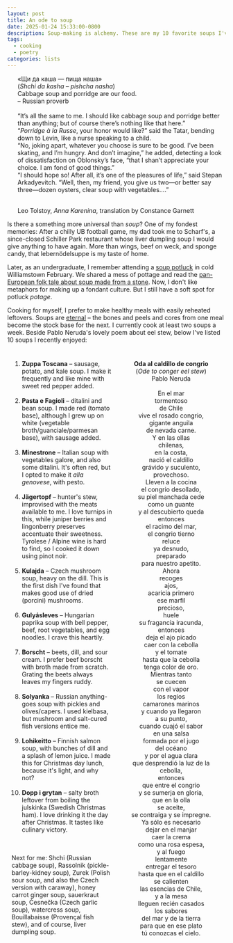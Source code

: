 ```yaml
---
layout: post
title: An ode to soup
date: 2025-01-24 15:33:00-0800
description: Soup-making is alchemy. These are my 10 favorite soups I've made so far this winter.
tags:
  - cooking
  - poetry
categories: lists
---
```

<ul>
«Щи да каша — пища наша»<br>
(<em>Shchi da kasha – pishcha nasha</em>)<br>
Cabbage soup and porridge are our food.<br>
– Russian proverb<br><br>
“It’s all the same to me. I should like cabbage soup and porridge better than anything; but of course there’s nothing like that here.”<br>
“<em>Porridge à la Russe</em>, your honor would like?” said the Tatar, bending down to Levin, like a nurse speaking to a child.<br>
“No, joking apart, whatever you choose is sure to be good. I’ve been skating, and I’m hungry. And don’t imagine,” he added, detecting a look of dissatisfaction on Oblonsky’s face, “that I shan’t appreciate your choice. I am fond of good things.”<br>
“I should hope so! After all, it’s one of the pleasures of life,” said Stepan Arkadyevitch. “Well, then, my friend, you give us two—or better say three—dozen oysters, clear soup with vegetables....”<br><br>

<span href="https://www.gutenberg.org/cache/epub/1399/pg1399-images.html">Leo Tolstoy, <em>Anna Karenina</em>, translation by Constance Garnett</span>
</ul>

Is there a something more universal than *soup*? One of my fondest memories: After a chilly UB football game, my dad took me to Scharf's, a since-closed Schiller Park restaurant whose liver dumpling soup I would give anything to have again. More than wings, beef on weck, and sponge candy, that lebernödelsuppe is my taste of home.

Later, as an undergraduate, I remember attending a [soup potluck](https://claiming.williams.edu/2015/03/13/special-event-stone-soup-what-is-the-taste-of-williams/) in cold Williamstown February. We shared a mess of pottage and read the [pan-European folk tale about soup made from a stone](https://en.wikipedia.org/wiki/Stone_Soup). Now, I don't like metaphors for making up a fondant culture. But I still have a soft spot for potluck *potage*.

Cooking for myself, I prefer to make healthy meals with easily reheated leftovers. Soups are [eternal](https://bushwickdaily.com/bushwick/perpetua-stew-bushwick-wikipedia-annie-rauwerda/) – the bones and peels and cores from one meal become the stock base for the next. I currently cook at least two soups a week. Beside Pablo Neruda's lovely poem about eel stew, below I've listed 10 soups I recently enjoyed:

<div style="display: flex; justify-content: space-between;">
<div style="flex: 1; padding: 10px;">

1. <strong>Zuppa Toscana</strong> – sausage, potato, and kale soup. I make it frequently and like mine with sweet red pepper added.<br><br>
2. <strong>Pasta e Fagioli</strong> – ditalini and bean soup. I made red (tomato base), although <span href="https://www.angolalakesidemarket.com/">I grew up on white (vegetable broth/guanciale/parmesan base), with sausage added.</span> <br><br>
3. <strong>Minestrone</strong> – Italian soup with vegetables galore, and also some ditalini. It's often red, but I opted to make it <em>alla genovese</em>, with pesto.<br><br>
4. <strong>Jägertopf</strong> – hunter's stew, improvised with the meats available to me. I love turnips in this, while juniper berries and lingonberry preserves accentuate their sweetness. Tyrolese / Alpine wine is hard to find, so I cooked it down using pinot noir. <br><br>
5. <strong>Kulajda</strong> – Czech mushroom soup, heavy on the dill. This is the first dish I've found that makes good use of dried (porcini) mushrooms.<br><br>
6. <strong>Gulyásleves</strong> – Hungarian paprika soup with bell pepper, beef, root vegetables, and egg noodles. I crave this heartily.<br><br>
7. <strong>Borscht</strong> – beets, dill, and sour cream. I prefer beef borscht with broth made from scratch. Grating the beets always leaves my fingers ruddy.<br><br>
8. <strong>Solyanka</strong> – Russian anything-goes soup with pickles and olives/capers. I used kielbasa, but mushroom and salt-cured fish versions entice me.<br><br>
9. <strong>Lohikeitto</strong> – Finnish salmon soup, with bunches of dill and a splash of lemon juice. I made this for Christmas day lunch, because it's light, and why not?<br><br>
10. <strong>Dopp i grytan</strong> – salty broth leftover from boiling the julskinka (Swedish Christmas ham). I love drinking it the day after Christmas. It tastes like culinary victory.
<br><br><br>

Next for me: Shchi (Russian cabbage soup), Rassolnik (pickle-barley-kidney soup), Zurek (Polish sour soup, and also the Czech version with caraway), honey carrot ginger soup, sauerkraut soup, Česnečka (Czech garlic soup), watercress soup, Bouillabaisse (Provençal fish stew), and of course, liver dumpling soup.

</div>
<div style="text-align: center; flex: 1; padding: 10px;">

<strong>Oda al caldillo de congrio</strong><br>
(<em>Ode to conger eel stew</em>)<br>
Pablo Neruda<br>
<br>
En el mar  <br>
tormentoso  <br>
de Chile  <br>
vive el rosado congrio,  <br>
gigante anguila  <br>
de nevada carne.  <br>
Y en las ollas  <br>
chilenas,  <br>
en la costa,  <br>
nació el caldillo  <br>
grávido y suculento,  <br>
provechoso.  <br>
Lleven a la cocina  <br>
el congrio desollado,  <br>
su piel manchada cede  <br>
como un guante  <br>
y al descubierto queda  <br>
entonces  <br>
el racimo del mar,  <br>
el congrio tierno  <br>
reluce  <br>
ya desnudo,  <br>
preparado  <br>
para nuestro apetito.  <br>
Ahora  <br>
recoges  <br>
ajos,  <br>
acaricia primero  <br>
ese marfil  <br>
precioso,  <br>
huele  <br>
su fragancia iracunda,  <br>
entonces  <br>
deja el ajo picado  <br>
caer con la cebolla  <br>
y el tomate  <br>
hasta que la cebolla  <br>
tenga color de oro.  <br>
Mientras tanto  <br>
se cuecen  <br>
con el vapor  <br>
los regios  <br>
camarones marinos  <br>
y cuando ya llegaron  <br>
a su punto,  <br>
cuando cuajó el sabor  <br>
en una salsa  <br>
formada por el jugo  <br>
del océano  <br>
y por el agua clara  <br>
que desprendió la luz de la cebolla,  <br>
entonces  <br>
que entre el congrio  <br>
y se sumerja en gloria,  <br>
que en la olla  <br>
se aceite,  <br>
se contraiga y se impregne.  <br>
Ya sólo es necesario  <br>
dejar en el manjar  <br>
caer la crema  <br>
como una rosa espesa,  <br>
y al fuego  <br>
lentamente  <br>
entregar el tesoro  <br>
hasta que en el caldillo  <br>
se calienten  <br>
las esencias de Chile,  <br>
y a la mesa  <br>
lleguen recién casados  <br>
los sabores  <br>
del mar y de la tierra  <br>
para que en ese plato  <br>
tú conozcas el cielo.<br>

</div>
</div>